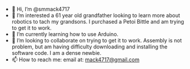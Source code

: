 - 👋 Hi, I’m @smmack4717
- 👀 I’m interested a 61 year old grandfather looking to learn more about robotics to tach my grandsons.  I purchased a Petoi Bittle and am trying to get it to work.
- 🌱 I’m currently learning how to use Arduino.
- 💞️ I’m looking to collaborate on trying to get it to work.  Assembly is not problem, but am having difficulty downloading and installing the software code.  I am a dense newbie.
- 📫 How to reach me: email at: mack4717@gmail.com
<!---
smmack4717/smmack4717 is a ✨ special ✨ repository because its `README.md` (this file) appears on your GitHub profile.
You can click the Preview link to take a look at your changes.
--->
